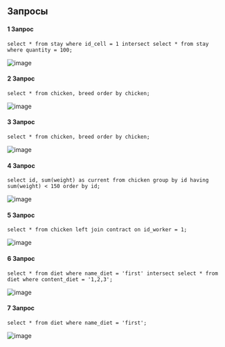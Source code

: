 ## Запросы

#### 1 Запрос

```
select * from stay where id_cell = 1 intersect select * from stay where quantity = 100;
``` 
![image](https://user-images.githubusercontent.com/64501412/122997258-7a0a4700-d3b4-11eb-8865-fc90dc72c2a7.png)


#### 2 Запрос
```
select * from chicken, breed order by chicken;
``` 
![image](https://user-images.githubusercontent.com/64501412/122997523-c48bc380-d3b4-11eb-97f6-da555c77a88b.png)


#### 3 Запрос
```
select * from chicken, breed order by chicken;
``` 
![image](https://user-images.githubusercontent.com/64501412/122997612-dc634780-d3b4-11eb-9a5b-e805547743fa.png)


#### 4 Запрос
```
select id, sum(weight) as current from chicken group by id having sum(weight) < 150 order by id;
``` 
![image](https://user-images.githubusercontent.com/64501412/122997711-f13fdb00-d3b4-11eb-864a-746e186c2566.png)


#### 5 Запрос 
```
select * from chicken left join contract on id_worker = 1;
``` 
![image](https://user-images.githubusercontent.com/64501412/122997815-0b79b900-d3b5-11eb-9d72-909d3c879c53.png)


#### 6 Запрос
```
select * from diet where name_diet = 'first' intersect select * from diet where content_diet = '1,2,3';
``` 
![image](https://user-images.githubusercontent.com/64501412/122997877-1b919880-d3b5-11eb-8708-d15db32ac401.png)


#### 7 Запрос
```
select * from diet where name_diet = 'first';
``` 
![image](https://user-images.githubusercontent.com/64501412/122997947-2a784b00-d3b5-11eb-893f-eac5c538a39d.png)

